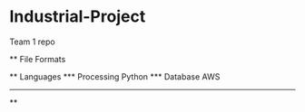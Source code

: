 # Industrial-Project
Team 1 repo

** File Formats



** Languages
*** Processing
Python
*** Database
AWS
*** 


** 
